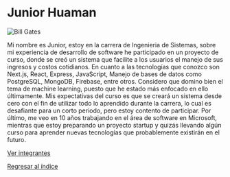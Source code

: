 # Junior Huaman

![Bill Gates](gates.jpeg)

Mi nombre es Junior, estoy en la carrera de Ingenieria de Sistemas, sobre mi experiencia de desarrollo de software he participado en un proyecto de curso, donde se creó un sistema que facilite a los usuarios el manejo de sus ingresos y costos cotidianos. En cuanto a las tecnologías que conozco son Next.js, React, Express, JavaScript, Manejo de bases de datos como PostgreSQL, MongoDB, Firebase, entre otros. Considero que domino bien el tema de machine learning, puesto que he estado más enfocado en ello últimamente. Mis expectativas del curso es que se creará un sistema desde cero con el fin de utilizar todo lo aprendido durante la carrera, lo cual es desafiante para un corto periodo, pero estoy contento de participar. Por último, me veo en 10 años trabajando en el área de software en Microsoft, mientras que estoy preparando un proyecto startup y quizás llevando algún curso para aprender nuevas tecnologías que probablemente existirán en el futuro.

[Ver integrantes](../integrantes.md)

[Regresar al índice](../../proyecto.md)